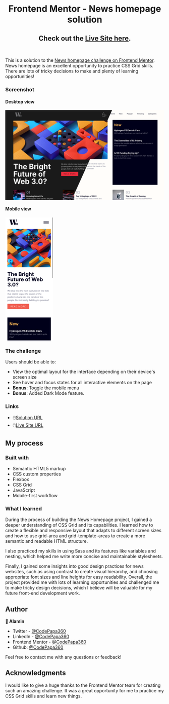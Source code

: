 <h1 align="center">Frontend Mentor - News homepage solution</h1>
<h2 align="center">
Check out the <a href="https://news-homepage-alamin.netlify.app/" target="_blank">Live Site here</a>.
</h2>
</br>

This is a solution to the [News homepage challenge on Frontend Mentor](https://www.frontendmentor.io/challenges/news-homepage-H6SWTa1MFl). News homepage is an excellent opportunity to practice CSS Grid skills. There are lots of tricky decisions to make and plenty of learning opportunities!

### Screenshot

#### Desktop view

<p><img align="center" src="screenshots/News Homepage Challenge - Desktop Screenshot compared.png"/></p>

#### Mobile view

<p><img align="center" width="30%" src="screenshots/News Homepage Challenge - Mobile Screenshot.png"/></p>

### The challenge

Users should be able to:

- View the optimal layout for the interface depending on their device's screen size
- See hover and focus states for all interactive elements on the page
- **Bonus**: Toggle the mobile menu
- **Bonus**: Added Dark Mode feature.

### Links

- 🖱️[Solution URL](https://www.frontendmentor.io/solutions/responsive-news-homepage-design-with-sass-YOVVahRS6N)
- 🖱️[Live Site URL](https://news-homepage-alamin.netlify.app/)

## My process

### Built with

- Semantic HTML5 markup
- CSS custom properties
- Flexbox
- CSS Grid
- JavaScript
- Mobile-first workflow

### What I learned

During the process of building the News Homepage project, I gained a deeper understanding of CSS Grid and its capabilities. I learned how to create a flexible and responsive layout that adapts to different screen sizes and how to use grid-area and grid-template-areas to create a more semantic and readable HTML structure.

I also practiced my skills in using Sass and its features like variables and nesting, which helped me write more concise and maintainable stylesheets.

Finally, I gained some insights into good design practices for news websites, such as using contrast to create visual hierarchy, and choosing appropriate font sizes and line heights for easy readability. Overall, the project provided me with lots of learning opportunities and challenged me to make tricky design decisions, which I believe will be valuable for my future front-end development work.

## Author

<b>👤 Alamin</b>

- Twitter - [@CodePapa360](https://www.twitter.com/CodePapa360)
- LinkedIn - [@CodePapa360](https://www.linkedin.com/in/codepapa360)
- Frontend Mentor - [@CodePapa360](https://www.frontendmentor.io/profile/CodePapa360)
- Github: [@CodePapa360](https://github.com/codepapa360)

Feel free to contact me with any questions or feedback!

## Acknowledgments

I would like to give a huge thanks to the Frontend Mentor team for creating such an amazing challenge. It was a great opportunity for me to practice my CSS Grid skills and learn new things.
